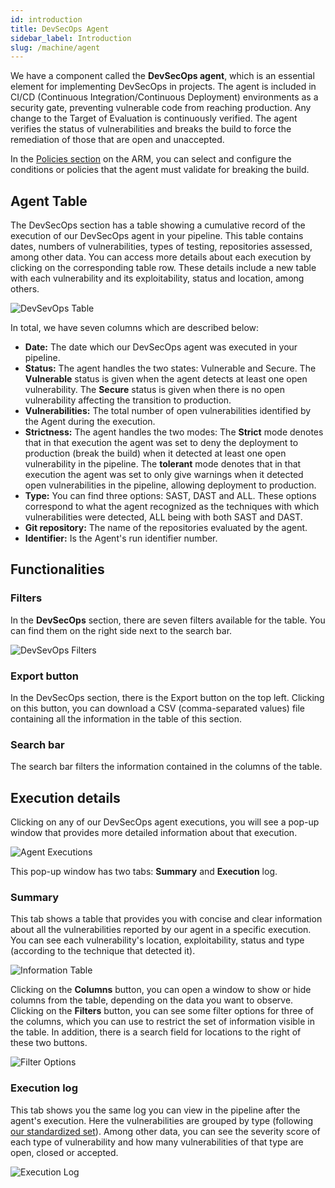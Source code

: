 ```yaml
---
id: introduction
title: DevSecOps Agent
sidebar_label: Introduction
slug: /machine/agent
---
```


We have a component called the
**DevSecOps agent**, which is an
essential element for implementing
DevSecOps in projects.
The agent is included in CI/CD (Continuous
Integration/Continuous Deployment)
environments as a security gate, preventing
vulnerable code from reaching production.
Any change to the Target of Evaluation is
continuously verified.
The agent verifies the status of
vulnerabilities and breaks the build to
force the remediation of those that are
open and unaccepted.

In the [Policies section](/machine/web/organization/policies)
on the ARM, you can select and configure
the conditions or policies that the agent
must validate for breaking the build.

## Agent Table

The DevSecOps section has a table
showing a cumulative record of
the execution of our DevSecOps
agent in your pipeline.
This table contains dates,
numbers of vulnerabilities,
types of testing,
repositories assessed,
among other data.
You can access more details about
each execution by clicking on
the corresponding table row.
These details include a new
table with each vulnerability
and its exploitability,
status and location,
among others.

![DevSevOps Table](https://res.cloudinary.com/fluid-attacks/image/upload/v1667397781/docs/machine/agent/agent_section.png)

In total,
we have seven columns which
are described below:

- **Date:**
  The date which our DevSecOps agent
  was executed in your pipeline.
- **Status:**
  The agent handles the two states:
  Vulnerable and Secure.
  The **Vulnerable** status is
  given when the agent detects
  at least one open vulnerability.
  The **Secure** status is given
  when there is no open vulnerability
  affecting the transition to production.
- **Vulnerabilities:**
  The total number of open
  vulnerabilities identified
  by the Agent during the execution.
- **Strictness:**
  The agent handles the two modes:
  The **Strict** mode denotes that
  in that execution the agent
  was set to deny the deployment
  to production (break the build)
  when it detected at least one
  open vulnerability in the pipeline.
  The **tolerant** mode denotes
  that in that execution the
  agent was set to only give
  warnings when it detected
  open vulnerabilities
  in the pipeline,
  allowing deployment to production.
- **Type:**
  You can find three
  options: SAST, DAST and ALL.
  These options correspond
  to what the agent recognized
  as the techniques with which
  vulnerabilities were detected,
  ALL being with both
  SAST and DAST.
- **Git repository:**
  The name of the repositories
  evaluated by the agent.
- **Identifier:**
  Is the Agent's
  run identifier number.

## Functionalities

### Filters

In the
**DevSecOps** section,
there are seven filters
available for the table.
You can find them on
the right side next to
the search bar.

![DevSevOps Filters](https://res.cloudinary.com/fluid-attacks/image/upload/v1663617023/docs/machine/agent/agent_filters.png)

### Export button

In the DevSecOps section,
there is the Export button
on the top left.
Clicking on this button,
you can download a CSV
(comma-separated values)
file containing all the
information in the table
of this section.

### Search bar

The search bar filters the
information contained in the
columns of the table.

## Execution details

Clicking on any of our
DevSecOps agent executions,
you will see a pop-up window
that provides more detailed
information about that execution.

![Agent Executions](https://res.cloudinary.com/fluid-attacks/image/upload/v1667401361/docs/machine/agent/details.png)

This pop-up window has
two tabs: **Summary**
and **Execution** log.

### Summary

This tab shows a table
that provides you with
concise and clear information
about all the vulnerabilities
reported by our agent in
a specific execution.
You can see each
vulnerability's location,
exploitability,
status and type (according
to the technique that detected it).

![Information Table](https://res.cloudinary.com/fluid-attacks/image/upload/v1663673763/docs/machine/agent/summary.png)

Clicking on the
**Columns** button,
you can open a window
to show or hide columns
from the table,
depending on the data
you want to observe.
Clicking on the
**Filters** button,
you can see some filter
options for three
of the columns,
which you can use to
restrict the set of
information visible
in the table.
In addition,
there is a search field
for locations to the right
of these two buttons.

![Filter Options](https://res.cloudinary.com/fluid-attacks/image/upload/v1651011570/docs/machine/agent/exec_details_columns.png)

### Execution log

This tab shows you the
same log you can view in
the pipeline after the
agent's execution.
Here the vulnerabilities
are grouped by type (following
[our standardized set](/criteria/vulnerabilities/)).
Among other data,
you can see the severity score
of each type of vulnerability
and how many vulnerabilities
of that type are open,
closed or accepted.

![Execution Log](https://res.cloudinary.com/fluid-attacks/image/upload/v1663673819/docs/machine/agent/execution_log.png)
